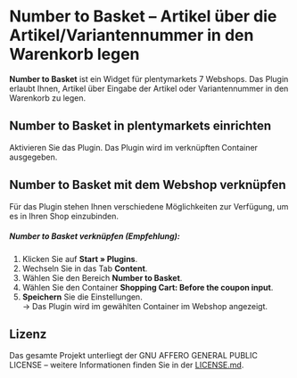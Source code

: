 # Number to Basket – Artikel über die Artikel/Variantennummer in den Warenkorb legen

**Number to Basket** ist ein Widget für plentymarkets 7 Webshops. Das Plugin erlaubt Ihnen, Artikel über Eingabe der Artikel oder Variantennummer in den Warenkorb zu legen.

## Number to Basket in plentymarkets einrichten

Aktivieren Sie das Plugin. Das Plugin wird im verknüpften Container ausgegeben.

## Number to Basket mit dem Webshop verknüpfen

Für das Plugin stehen Ihnen verschiedene Möglichkeiten zur Verfügung, um es in Ihren Shop einzubinden.

##### Number to Basket verknüpfen (Empfehlung):

1. Klicken Sie auf **Start » Plugins**.
2. Wechseln Sie in das Tab **Content**. 
3. Wählen Sie den Bereich **Number to Basket**.
4. Wählen Sie den Container **Shopping Cart: Before the coupon input**.
5. **Speichern** Sie die Einstellungen.<br /> → Das Plugin wird im gewählten Container im Webshop angezeigt.

## Lizenz

Das gesamte Projekt unterliegt der GNU AFFERO GENERAL PUBLIC LICENSE – weitere Informationen finden Sie in der [LICENSE.md](https://github.com/plentymarkets/plugin-social-media/blob/master/LICENSE.md).